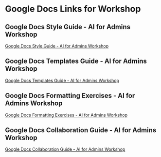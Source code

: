 # Google Docs Links for Workshop

## Google Docs Style Guide - AI for Admins Workshop
[Google Docs Style Guide - AI for Admins Workshop](https://docs.google.com/document/d/1hTUcWqm0mU7OXdgXHGM8_OvTzwnge446nkyYnttLYUo/edit?usp=sharing)

## Google Docs Templates Guide - AI for Admins Workshop
[Google Docs Templates Guide - AI for Admins Workshop](https://docs.google.com/document/d/1ulCL1TLdbF2TvCa0-J3wP8vSPouJGNN5U4PyTk6jmVU/edit?usp=sharing)

## Google Docs Formatting Exercises - AI for Admins Workshop
[Google Docs Formatting Exercises - AI for Admins Workshop](https://docs.google.com/document/d/1M6ps5d51wcJDlHqFuUL4rAea5mMGt1OOqXypqZe55dw/edit?usp=sharing)

## Google Docs Collaboration Guide - AI for Admins Workshop
[Google Docs Collaboration Guide - AI for Admins Workshop](https://docs.google.com/document/d/1l7znROkaHc3Dji1nZHJYTJU0Nvzc84kgiUID051Q2u8/edit?usp=sharing)

